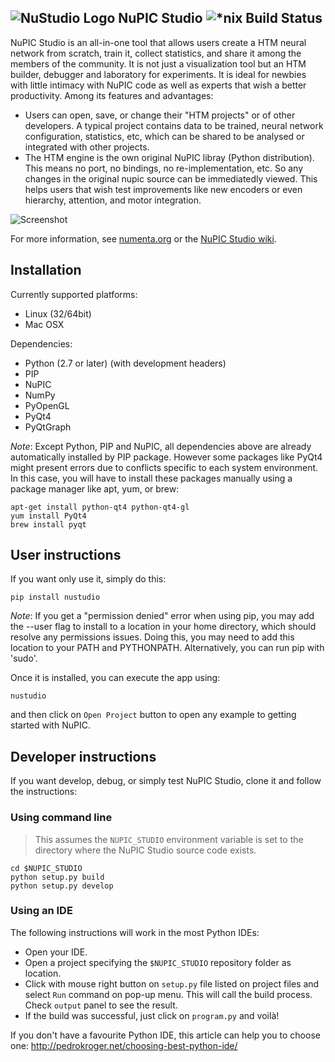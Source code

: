 ## ![NuStudio Logo](https://github.com/nupic-community/nupic.studio/blob/master/nustudio/images/logo.png) NuPIC Studio ![*nix Build Status](https://travis-ci.org/nupic-community/nupic.studio.svg?branch=master)

NuPIC Studio is an all­-in-­one tool that allows users create a HTM neural network from scratch, train it, collect statistics, and share it among the members of the community. It is not just a visualization tool but an HTM builder, debugger and laboratory for experiments. It is ideal for newbies with little intimacy with NuPIC code as well as experts that wish a better productivity. Among its features and advantages:
 * Users can open, save, or change their "HTM projects" or of other developers. A typical project contains data to be trained, neural network configuration, statistics, etc, which can be shared to be analysed or integrated with other projects.
 * The HTM engine is the own original NuPIC libray (Python distribution). This means no port, no bindings, no re-implementation, etc. So any changes in the original nupic source can be immediatedly viewed. This helps users that wish test improvements like new encoders or even hierarchy, attention, and motor integration.

![Screenshot](https://github.com/nupic-community/nupic.studio/blob/master/doc/main_form.png)
 

For more information, see [numenta.org](http://numenta.org) or the [NuPIC Studio wiki](https://github.com/nupic-community/nupic.studio/wiki).

## Installation

Currently supported platforms:

 * Linux (32/64bit)
 * Mac OSX

Dependencies:

 * Python (2.7 or later) (with development headers)
 * PIP
 * NuPIC
 * NumPy
 * PyOpenGL
 * PyQt4
 * PyQtGraph

_Note_: Except Python, PIP and NuPIC, all dependencies above are already automatically installed by PIP package. However some packages like PyQt4 might present errors due to conflicts specific to each system environment. In this case, you will have to install these packages manually using a package manager like apt, yum, or brew:

    apt-get install python-qt4 python-qt4-gl
    yum install PyQt4
    brew install pyqt

## User instructions

If you want only use it, simply do this:

    pip install nustudio

_Note_: If you get a "permission denied" error when using pip, you may add the --user flag to install to a location in your home directory, which should resolve any permissions issues. Doing this, you may need to add this location to your PATH and PYTHONPATH. Alternatively, you can run pip with 'sudo'.

Once it is installed, you can execute the app using:

    nustudio

and then click on `Open Project` button to open any example to getting started with NuPIC.

## Developer instructions

If you want develop, debug, or simply test NuPIC Studio, clone it and follow the instructions:

### Using command line

> This assumes the `NUPIC_STUDIO` environment variable is set to the directory where the NuPIC Studio source code exists.

    cd $NUPIC_STUDIO
    python setup.py build
    python setup.py develop

### Using an IDE

The following instructions will work in the most Python IDEs:

 * Open your IDE.
 * Open a project specifying the `$NUPIC_STUDIO` repository folder as location.
 * Click with mouse right button on `setup.py` file listed on project files and select `Run` command on pop-up menu. This will call the build process. Check `output` panel to see the result.
 * If the build was successful, just click on `program.py` and voilà!

If you don't have a favourite Python IDE, this article can help you to choose one: http://pedrokroger.net/choosing-best-python-ide/
